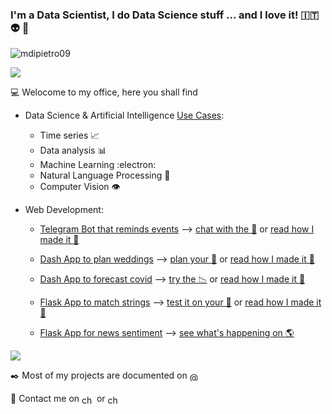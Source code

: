 ### I'm a Data Scientist, I do Data Science stuff ... and I love it! 🇮🇹 👽 👻

<p align="left"> <img src="https://komarev.com/ghpvc/?username=mdipietro09&label=Profile%20views&color=0e75b6&style=flat" alt="mdipietro09"/> </p>

<img src="https://en.wikipedia.org/wiki/Hypercube#/media/File:8-cell.gif"/>

:computer: Welocome to my office, here you shall find

- Data Science & Artificial Intelligence [Use Cases](https://github.com/mdipietro09/DataScience_ArtificialIntelligence_Utils):
    - Time series 📈
    - Data analysis 📊 
    - Machine Learning :electron:
    - Natural Language Processing 📰
    - Computer Vision 👁️

- Web Development:
    - [Telegram Bot that reminds events](https://github.com/mdipietro09/Bot_TelegramDatesReminder) ⟶ [chat with the 🤖](https://t.me/DatesReminderBot) or [read how I made it 📖](https://pub.towardsai.net/build-deploy-a-python-bot-with-short-term-and-long-term-memory-a3f1cd6254b8)
    
    - [Dash App to plan weddings](https://github.com/mdipietro09/App_Wedding) ⟶ [plan your 💒](https://app-wedding-planner.herokuapp.com/) or [read how I made it 📖](https://towardsdatascience.com/web-development-with-python-dash-complete-tutorial-6716186e09b3)
    
    - [Dash App to forecast covid](https://github.com/mdipietro09/App_VirusForecaster) ⟶ [try the 📉](https://app-virus-forecaster.herokuapp.com/) or [read how I made it 📖](https://towardsdatascience.com/how-to-embed-bootstrap-css-js-in-your-python-dash-app-8d95fc9e599e)
    
    - [Flask App to match strings](https://github.com/mdipietro09/App_StringsMatcher) ⟶ [test it on your 📂](https://app-strings-matcher.herokuapp.com/) or [read how I made it 📖](https://towardsdatascience.com/surpass-excel-vlookup-with-python-and-nlp-ab20d56c4a1a)
    
    - [Flask App for news sentiment](https://github.com/mdipietro09/App_WebNewsEngine) ⟶ [see what's happening on 🌎](https://app-strings-matcher.herokuapp.com/)

<img src="https://upload.wikimedia.org/wikipedia/commons/9/97/Two_repetitions_of_a_walking_sequence_of_an_individual_recorded_using_a_motion-capture_system.gif"/>

:black_nib:	Most of my projects are documented on <a href="https://mdipietro09.medium.com" target="_blank"><img align="center" src="https://cdn.jsdelivr.net/npm/simple-icons@3.0.1/icons/medium.svg" alt="@chandrikadeb7" height="15" width="20"/></a>

:iphone: Contact me on <a href="https://www.linkedin.com/in/mauro-di-pietro-56a1366b/" target="_blank"><img align="center" src="https://cdn.jsdelivr.net/npm/simple-icons@3.0.1/icons/linkedin.svg" alt="chandrikadeb7" height="15" width="20"/></a> or <a href="https://twitter.com/maurodp90" target="_blank"><img align="center" src="https://cdn.jsdelivr.net/npm/simple-icons@3.0.1/icons/twitter.svg" alt="chandrikadeb7" height="15" width="20"/></a>

